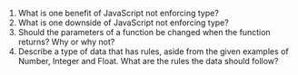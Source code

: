 

1. What is one benefit of JavaScript not enforcing type?
2. What is one downside of JavaScript not enforcing type?
3. Should the parameters of a function be changed when the function returns? Why or why not?
4. Describe a type of data that has rules, aside from the given examples of Number, Integer and Float. What are the rules the data should follow?
